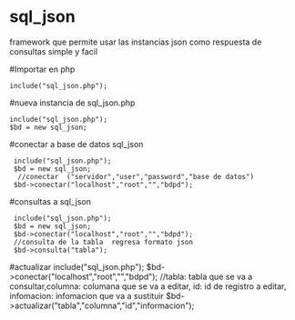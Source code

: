 # sql_json
framework que permite usar las instancias json como respuesta de consultas simple y facil 

#Importar en php

    include("sql_json.php");
    
  


#nueva instancia de sql_json.php



    include("sql_json.php");
    $bd = new sql_json;

  


#conectar a base de datos sql_json


     include("sql_json.php");
     $bd = new sql_json;
      //conectar  ("servidor","user","password","base de datos")
     $bd->conectar("localhost","root","","bdpd");


#consultas a sql_json


     include("sql_json.php");
     $bd = new sql_json;
     $bd->conectar("localhost","root","","bdpd");
     //consulta de la tabla  regresa formato json
     $bd->consulta("tabla");

#actualizar
     include("sql_json.php");
     $bd->conectar("localhost","root","","bdpd");
     //tabla: tabla que se va a consultar,columna: columana que se va a editar, id: id de registro a editar, infomacion: infomacion que      va a sustituir
     $bd->actualizar("tabla","columna","id","informacion");
